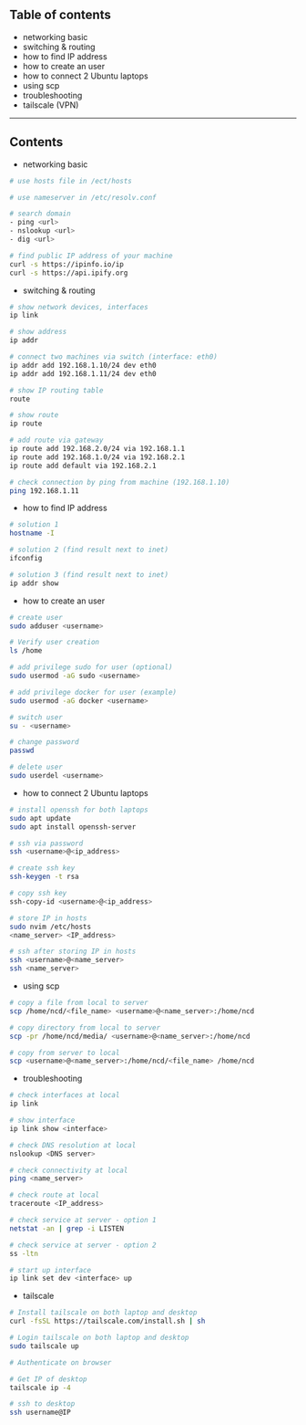 ## Table of contents
- networking basic
- switching & routing
- how to find IP address
- how to create an user
- how to connect 2 Ubuntu laptops
- using scp
- troubleshooting
- tailscale (VPN)

----------------------------------------------------------------------
## Contents

- networking basic
```bash
# use hosts file in /ect/hosts

# use nameserver in /etc/resolv.conf 

# search domain
- ping <url>
- nslookup <url>
- dig <url>

# find public IP address of your machine
curl -s https://ipinfo.io/ip
curl -s https://api.ipify.org
```

- switching & routing
```bash
# show network devices, interfaces
ip link

# show address
ip addr

# connect two machines via switch (interface: eth0)
ip addr add 192.168.1.10/24 dev eth0
ip addr add 192.168.1.11/24 dev eth0

# show IP routing table
route

# show route
ip route

# add route via gateway
ip route add 192.168.2.0/24 via 192.168.1.1
ip route add 192.168.1.0/24 via 192.168.2.1
ip route add default via 192.168.2.1

# check connection by ping from machine (192.168.1.10)
ping 192.168.1.11
```

- how to find IP address
```bash
# solution 1
hostname -I

# solution 2 (find result next to inet)
ifconfig

# solution 3 (find result next to inet)
ip addr show
```

- how to create an user
```bash
# create user
sudo adduser <username>

# Verify user creation
ls /home

# add privilege sudo for user (optional)
sudo usermod -aG sudo <username>

# add privilege docker for user (example) 
sudo usermod -aG docker <username>

# switch user
su - <username>

# change password
passwd

# delete user
sudo userdel <username>
```

- how to connect 2 Ubuntu laptops
```bash
# install openssh for both laptops
sudo apt update
sudo apt install openssh-server

# ssh via password
ssh <username>@<ip_address>

# create ssh key
ssh-keygen -t rsa

# copy ssh key
ssh-copy-id <username>@<ip_address>

# store IP in hosts
sudo nvim /etc/hosts
<name_server> <IP_address>

# ssh after storing IP in hosts
ssh <username>@<name_server>
ssh <name_server>
```

- using scp
```bash
# copy a file from local to server
scp /home/ncd/<file_name> <username>@<name_server>:/home/ncd

# copy directory from local to server
scp -pr /home/ncd/media/ <username>@<name_server>:/home/ncd

# copy from server to local
scp <username>@<name_server>:/home/ncd/<file_name> /home/ncd
```

- troubleshooting
```bash
# check interfaces at local
ip link

# show interface
ip link show <interface>

# check DNS resolution at local
nslookup <DNS server>

# check connectivity at local
ping <name_server>

# check route at local
traceroute <IP_address>

# check service at server - option 1
netstat -an | grep -i LISTEN

# check service at server - option 2
ss -ltn

# start up interface
ip link set dev <interface> up
```

- tailscale
```bash
# Install tailscale on both laptop and desktop
curl -fsSL https://tailscale.com/install.sh | sh

# Login tailscale on both laptop and desktop
sudo tailscale up

# Authenticate on browser

# Get IP of desktop
tailscale ip -4

# ssh to desktop
ssh username@IP
```